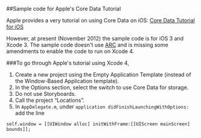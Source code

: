##Sample code for Apple's Core Data Tutorial 

Apple provides a very tutorial on using Core Data on iOS: [Core Data Tutorial for iOS](http://developer.apple.com/library/ios/#documentation/DataManagement/Conceptual/iPhoneCoreData01/Introduction/Introduction.html)

However, at present (November 2012) the sample code is for iOS 3 and Xcode 3. The sample code doesn't use [ARC](http://developer.apple.com/library/mac/#releasenotes/ObjectiveC/RN-TransitioningToARC/Introduction/Introduction.html) and is missing some amendments to enable the code to run on Xcode 4. 

###To go through Apple's tutorial using Xcode 4, 
1. Create a new project using the Empty Application Template (instead of the Window-Based Application template). 
1. In the Options section, select the switch to use Core Data for storage. 
1. Do not use Storyboards. 
1. Call the project “Locations”.
1. In `AppDelegate.m`, under `application didFinishLaunchingWithOptions:` add the line

```obj-c
self.window = [[UIWindow alloc] initWithFrame:[[UIScreen mainScreen] bounds]];
```
